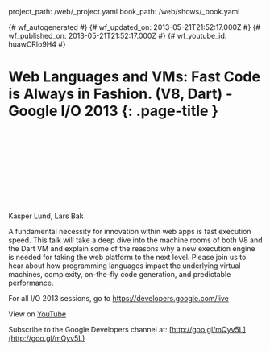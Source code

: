 project_path: /web/_project.yaml
book_path: /web/shows/_book.yaml

{# wf_autogenerated #}
{# wf_updated_on: 2013-05-21T21:52:17.000Z #}
{# wf_published_on: 2013-05-21T21:52:17.000Z #}
{# wf_youtube_id: huawCRlo9H4 #}

# Web Languages and VMs: Fast Code is Always in Fashion. (V8, Dart) - Google I/O 2013 {: .page-title }


<div class="video-wrapper">
  <iframe class="devsite-embedded-youtube-video" data-video-id="huawCRlo9H4"
          data-autohide="1" data-showinfo="0" frameborder="0" allowfullscreen>
  </iframe>
</div>

Kasper Lund, Lars Bak 

A fundamental necessity for innovation within web apps is fast execution speed. This talk will take a deep dive into the machine rooms of both V8 and the Dart VM and explain some of the reasons why a new execution engine is needed for taking the web platform to the next level. Please join us to hear about how programming languages impact the underlying virtual machines, complexity, on-the-fly code generation, and predictable performance.

For all I/O 2013 sessions, go to https://developers.google.com/live

View on [YouTube](https://youtu.be/huawCRlo9H4)

Subscribe to the Google Developers channel at: [http://goo.gl/mQyv5L](http://goo.gl/mQyv5L)
